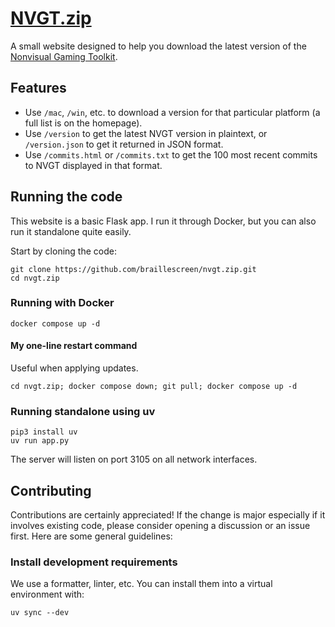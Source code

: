 # [NVGT.zip](https://nvgt.zip)
A small website designed to help you download the latest version of the [Nonvisual Gaming Toolkit](https://nvgt.gg).

## Features
* Use `/mac`, `/win`, etc. to download a version for that particular platform (a full list is on the homepage).
* Use `/version` to get the latest NVGT version in plaintext, or `/version.json` to get it returned in JSON format.
* Use `/commits.html` or `/commits.txt` to get the 100 most recent commits to NVGT displayed in that format.


## Running the code
This website is a basic Flask app. I run it through Docker, but you can also run it standalone quite easily.

Start by cloning the code:
```
git clone https://github.com/braillescreen/nvgt.zip.git
cd nvgt.zip
```

### Running with Docker
```
docker compose up -d
```

#### My one-line restart command
Useful when applying updates.
```
cd nvgt.zip; docker compose down; git pull; docker compose up -d
```

### Running standalone using uv
```
pip3 install uv
uv run app.py
```

The server will listen on port 3105 on all network interfaces.

## Contributing
Contributions are certainly appreciated! If the change is major especially if it involves existing code, please consider opening a discussion or an issue first. Here are some general guidelines:

### Install development requirements
We use a formatter, linter, etc. You can install them into a virtual environment with:
```
uv sync --dev
```
